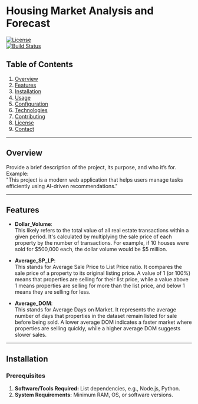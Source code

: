 # Housing Market Analysis and Forecast

[![License](https://img.shields.io/badge/license-MIT-blue.svg)](LICENSE)  
[![Build Status](https://img.shields.io/badge/build-passing-brightgreen.svg)](https://example.com/build-status)  

## Table of Contents
1. [Overview](#overview)
2. [Features](#features)
3. [Installation](#installation)
4. [Usage](#usage)
5. [Configuration](#configuration)
6. [Technologies](#technologies)
7. [Contributing](#contributing)
8. [License](#license)
9. [Contact](#contact)

---
## Overview
Provide a brief description of the project, its purpose, and who it’s for.  
Example:  
"This project is a modern web application that helps users manage tasks efficiently using AI-driven recommendations."

---

## Features 
- **Dollar_Volume**:  
This likely refers to the total value of all real estate transactions within a given period. It's calculated by multiplying the sale price of each property by the number of transactions. For example, if 10 houses were sold for $500,000 each, the dollar volume would be $5 million.

- **Average_SP_LP**:  
This stands for Average Sale Price to List Price ratio. It compares the sale price of a property to its original listing price. A value of 1 (or 100%) means that properties are selling for their list price, while a value above 1 means properties are selling for more than the list price, and below 1 means they are selling for less.

- **Average_DOM**:  
This stands for Average Days on Market. It represents the average number of days that properties in the dataset remain listed for sale before being sold. A lower average DOM indicates a faster market where properties are selling quickly, while a higher average DOM suggests slower sales.

---

## Installation

### Prerequisites
1. **Software/Tools Required:** List dependencies, e.g., Node.js, Python.
2. **System Requirements:** Minimum RAM, OS, or software versions.
